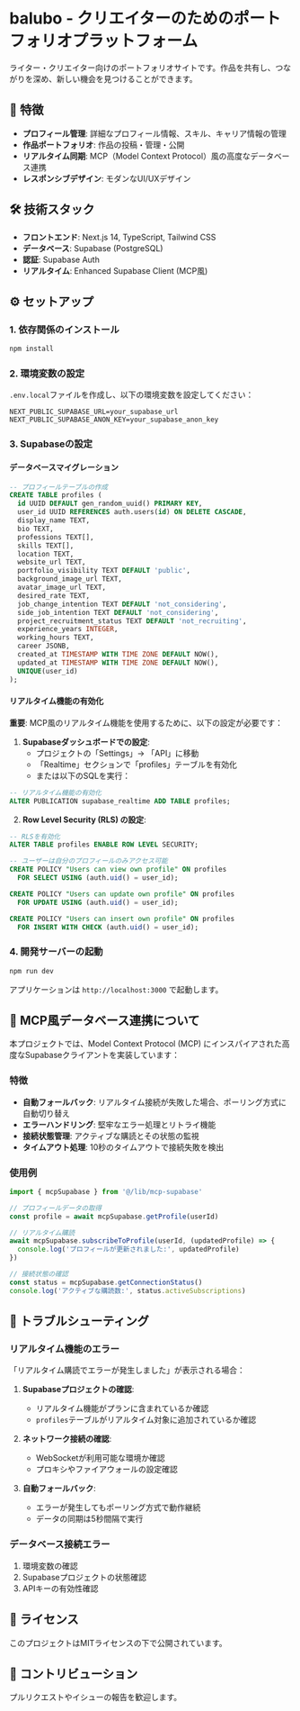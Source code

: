 # balubo - クリエイターのためのポートフォリオプラットフォーム

ライター・クリエイター向けのポートフォリオサイトです。作品を共有し、つながりを深め、新しい機会を見つけることができます。

## 🚀 特徴

- **プロフィール管理**: 詳細なプロフィール情報、スキル、キャリア情報の管理
- **作品ポートフォリオ**: 作品の投稿・管理・公開
- **リアルタイム同期**: MCP（Model Context Protocol）風の高度なデータベース連携
- **レスポンシブデザイン**: モダンなUI/UXデザイン

## 🛠 技術スタック

- **フロントエンド**: Next.js 14, TypeScript, Tailwind CSS
- **データベース**: Supabase (PostgreSQL)
- **認証**: Supabase Auth
- **リアルタイム**: Enhanced Supabase Client (MCP風)

## ⚙️ セットアップ

### 1. 依存関係のインストール

```bash
npm install
```

### 2. 環境変数の設定

`.env.local`ファイルを作成し、以下の環境変数を設定してください：

```env
NEXT_PUBLIC_SUPABASE_URL=your_supabase_url
NEXT_PUBLIC_SUPABASE_ANON_KEY=your_supabase_anon_key
```

### 3. Supabaseの設定

#### データベースマイグレーション

```sql
-- プロフィールテーブルの作成
CREATE TABLE profiles (
  id UUID DEFAULT gen_random_uuid() PRIMARY KEY,
  user_id UUID REFERENCES auth.users(id) ON DELETE CASCADE,
  display_name TEXT,
  bio TEXT,
  professions TEXT[],
  skills TEXT[],
  location TEXT,
  website_url TEXT,
  portfolio_visibility TEXT DEFAULT 'public',
  background_image_url TEXT,
  avatar_image_url TEXT,
  desired_rate TEXT,
  job_change_intention TEXT DEFAULT 'not_considering',
  side_job_intention TEXT DEFAULT 'not_considering',
  project_recruitment_status TEXT DEFAULT 'not_recruiting',
  experience_years INTEGER,
  working_hours TEXT,
  career JSONB,
  created_at TIMESTAMP WITH TIME ZONE DEFAULT NOW(),
  updated_at TIMESTAMP WITH TIME ZONE DEFAULT NOW(),
  UNIQUE(user_id)
);
```

#### リアルタイム機能の有効化

**重要**: MCP風のリアルタイム機能を使用するために、以下の設定が必要です：

1. **Supabaseダッシュボードでの設定**:
   - プロジェクトの「Settings」→ 「API」に移動
   - 「Realtime」セクションで「profiles」テーブルを有効化
   - または以下のSQLを実行：

```sql
-- リアルタイム機能の有効化
ALTER PUBLICATION supabase_realtime ADD TABLE profiles;
```

2. **Row Level Security (RLS) の設定**:

```sql
-- RLSを有効化
ALTER TABLE profiles ENABLE ROW LEVEL SECURITY;

-- ユーザーは自分のプロフィールのみアクセス可能
CREATE POLICY "Users can view own profile" ON profiles
  FOR SELECT USING (auth.uid() = user_id);

CREATE POLICY "Users can update own profile" ON profiles
  FOR UPDATE USING (auth.uid() = user_id);

CREATE POLICY "Users can insert own profile" ON profiles
  FOR INSERT WITH CHECK (auth.uid() = user_id);
```

### 4. 開発サーバーの起動

```bash
npm run dev
```

アプリケーションは `http://localhost:3000` で起動します。

## 🔧 MCP風データベース連携について

本プロジェクトでは、Model Context Protocol (MCP) にインスパイアされた高度なSupabaseクライアントを実装しています：

### 特徴

- **自動フォールバック**: リアルタイム接続が失敗した場合、ポーリング方式に自動切り替え
- **エラーハンドリング**: 堅牢なエラー処理とリトライ機能
- **接続状態管理**: アクティブな購読とその状態の監視
- **タイムアウト処理**: 10秒のタイムアウトで接続失敗を検出

### 使用例

```typescript
import { mcpSupabase } from '@/lib/mcp-supabase'

// プロフィールデータの取得
const profile = await mcpSupabase.getProfile(userId)

// リアルタイム購読
await mcpSupabase.subscribeToProfile(userId, (updatedProfile) => {
  console.log('プロフィールが更新されました:', updatedProfile)
})

// 接続状態の確認
const status = mcpSupabase.getConnectionStatus()
console.log('アクティブな購読数:', status.activeSubscriptions)
```

## 🐛 トラブルシューティング

### リアルタイム機能のエラー

「リアルタイム購読でエラーが発生しました」が表示される場合：

1. **Supabaseプロジェクトの確認**:
   - リアルタイム機能がプランに含まれているか確認
   - `profiles`テーブルがリアルタイム対象に追加されているか確認

2. **ネットワーク接続の確認**:
   - WebSocketが利用可能な環境か確認
   - プロキシやファイアウォールの設定確認

3. **自動フォールバック**:
   - エラーが発生してもポーリング方式で動作継続
   - データの同期は5秒間隔で実行

### データベース接続エラー

1. 環境変数の確認
2. Supabaseプロジェクトの状態確認
3. APIキーの有効性確認

## 📝 ライセンス

このプロジェクトはMITライセンスの下で公開されています。

## 🤝 コントリビューション

プルリクエストやイシューの報告を歓迎します。 